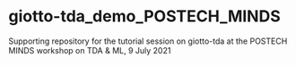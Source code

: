 # giotto-tda_demo_POSTECH_MINDS
Supporting repository for the tutorial session on giotto-tda at the POSTECH MINDS workshop on TDA &amp; ML, 9 July 2021
